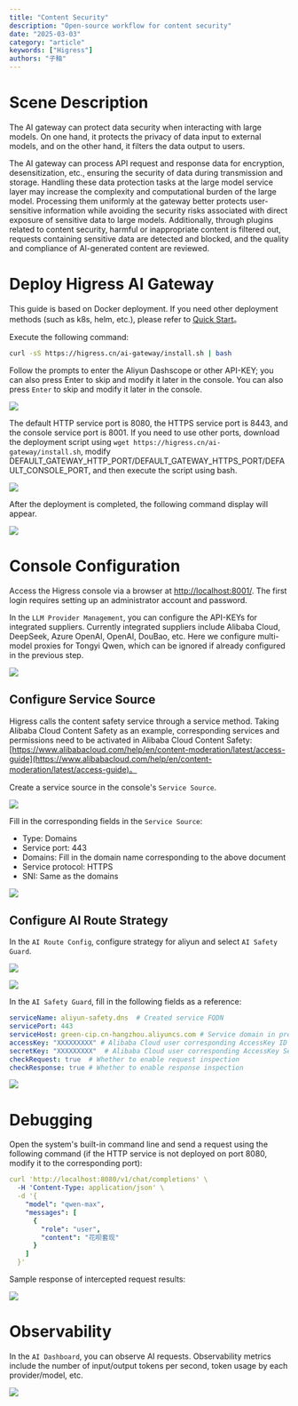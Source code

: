 ```yaml
---
title: "Content Security"
description: "Open-source workflow for content security"
date: "2025-03-03"
category: "article"
keywords: ["Higress"]
authors: "子釉"
---
```

# Scene Description
The AI gateway can protect data security when interacting with large models. On one hand, it protects the privacy of data input to external models, and on the other hand, it filters the data output to users.

The AI gateway can process API request and response data for encryption, desensitization, etc., ensuring the security of data during transmission and storage. Handling these data protection tasks at the large model service layer may increase the complexity and computational burden of the large model. Processing them uniformly at the gateway better protects user-sensitive information while avoiding the security risks associated with direct exposure of sensitive data to large models. Additionally, through plugins related to content security, harmful or inappropriate content is filtered out, requests containing sensitive data are detected and blocked, and the quality and compliance of AI-generated content are reviewed.

# Deploy Higress AI Gateway
This guide is based on Docker deployment. If you need other deployment methods (such as k8s, helm, etc.), please refer to [Quick Start](https://higress.cn/docs/latest/user/quickstart/)。



Execute the following command:

```bash
curl -sS https://higress.cn/ai-gateway/install.sh | bash
```

Follow the prompts to enter the Aliyun Dashscope or other API-KEY; you can also press Enter to skip and modify it later in the console. You can also press `Enter` to skip and modify it later in the console.

![](https://intranetproxy.alipay.com/skylark/lark/0/2025/png/66357218/1741063971166-0b83c7c9-b093-49f1-b38b-145994623f30.png)



The default HTTP service port is 8080, the HTTPS service port is 8443, and the console service port is 8001. If you need to use other ports, download the deployment script using `wget https://higress.cn/ai-gateway/install.sh`, modify DEFAULT_GATEWAY_HTTP_PORT/DEFAULT_GATEWAY_HTTPS_PORT/DEFAULT_CONSOLE_PORT, and then execute the script using bash.

![](https://intranetproxy.alipay.com/skylark/lark/0/2025/png/66357218/1741059869116-ab053c2c-0aaf-451b-8cad-21ac9664c28d.png)



After the deployment is completed, the following command display will appear.

![](https://intranetproxy.alipay.com/skylark/lark/0/2025/png/66357218/1741063935811-ddf2eef7-967d-49a8-92e6-f99613b7dbf7.png)



# Console Configuration
Access the Higress console via a browser at [http://localhost:8001/](http://localhost:8001/). The first login requires setting up an administrator account and password.

In the `LLM Provider Management`, you can configure the API-KEYs for integrated suppliers. Currently integrated suppliers include Alibaba Cloud, DeepSeek, Azure OpenAI, OpenAI, DouBao, etc. Here we configure multi-model proxies for Tongyi Qwen, which can be ignored if already configured in the previous step.

![](https://intranetproxy.alipay.com/skylark/lark/0/2025/png/66357218/1742353878452-5c534a42-df83-4061-8077-22131be501ff.png)



## Configure Service Source
Higress calls the content safety service through a service method. Taking Alibaba Cloud Content Safety as an example, corresponding services and permissions need to be activated in Alibaba Cloud Content Safety: [https://www.alibabacloud.com/help/en/content-moderation/latest/access-guide](https://www.alibabacloud.com/help/en/content-moderation/latest/access-guide)。

Create a service source in the console's `Service Source`.

![](https://intranetproxy.alipay.com/skylark/lark/0/2025/png/66357218/1742385763061-e58ac0cd-7f18-430e-a032-954be26985fa.png)

Fill in the corresponding fields in the `Service Source`:

+ Type: Domains
+ Service port: 443
+ Domains: Fill in the domain name corresponding to the above document
+ Service protocol: HTTPS
+ SNI: Same as the domains

![](https://intranetproxy.alipay.com/skylark/lark/0/2025/png/66357218/1742385896013-7f3f009e-51f0-4ba4-aace-58c879686ee4.png)



## Configure AI Route Strategy
In the `AI Route Config`, configure strategy for aliyun and select `AI Safety Guard`.

![](https://intranetproxy.alipay.com/skylark/lark/0/2025/png/66357218/1742386104432-4c9e7c62-96b0-4138-b058-0731d56ec3fc.png)

![](https://intranetproxy.alipay.com/skylark/lark/0/2025/png/66357218/1742386205535-743c2ee7-155c-4e34-bb50-ad4c8e97e17a.png)



In the `AI Safety Guard`, fill in the following fields as a reference:

```yaml
serviceName: aliyun-safety.dns	# Created service FQDN
servicePort: 443
serviceHost: green-cip.cn-hangzhou.aliyuncs.com # Service domain in previous step
accessKey: "XXXXXXXXX" # Alibaba Cloud user corresponding AccessKey ID
secretKey: "XXXXXXXXX"  # Alibaba Cloud user corresponding AccessKey Secret
checkRequest: true	# Whether to enable request inspection
checkResponse: true	# Whether to enable response inspection
```

![](https://intranetproxy.alipay.com/skylark/lark/0/2025/png/66357218/1742386681387-5de99c31-8194-4b47-8a03-4cbd5383847d.png)





# Debugging
Open the system's built-in command line and send a request using the following command (if the HTTP service is not deployed on port 8080, modify it to the corresponding port):

```yaml
curl 'http://localhost:8080/v1/chat/completions' \
  -H 'Content-Type: application/json' \
  -d '{
    "model": "qwen-max",
    "messages": [
      {
        "role": "user",
        "content": "花呗套现"
      }
    ]
  }'

```

Sample response of intercepted request results:

![](https://intranetproxy.alipay.com/skylark/lark/0/2025/png/66357218/1741150732225-186b8fba-cfe7-4e59-94bf-d5fc90004bd7.png)



# Observability
In the `AI Dashboard`, you can observe AI requests. Observability metrics include the number of input/output tokens per second, token usage by each provider/model, etc.

![](https://intranetproxy.alipay.com/skylark/lark/0/2025/png/66357218/1742354552167-7efc3978-1942-4935-83ce-fcf3a229e859.png)


